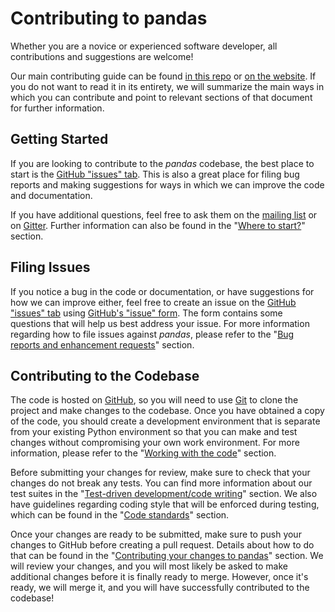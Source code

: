 # Contributing to pandas

Whether you are a novice or experienced software developer, all contributions and suggestions are welcome!

Our main contributing guide can be found [in this repo](https://github.com/pandas-dev/pandas/blob/master/doc/source/development/contributing.rst) or [on the website](https://pandas-docs.github.io/pandas-docs-travis/development/contributing.html). If you do not want to read it in its entirety, we will summarize the main ways in which you can contribute and point to relevant sections of that document for further information.

## Getting Started

If you are looking to contribute to the *pandas* codebase, the best place to start is the [GitHub "issues" tab](https://github.com/pandas-dev/pandas/issues). This is also a great place for filing bug reports and making suggestions for ways in which we can improve the code and documentation.

If you have additional questions, feel free to ask them on the [mailing list](https://groups.google.com/forum/?fromgroups#!forum/pydata) or on [Gitter](https://gitter.im/pydata/pandas). Further information can also be found in the "[Where to start?](https://github.com/pandas-dev/pandas/blob/master/doc/source/development/contributing.rst#where-to-start)" section.

## Filing Issues

If you notice a bug in the code or documentation, or have suggestions for how we can improve either, feel free to create an issue on the [GitHub "issues" tab](https://github.com/pandas-dev/pandas/issues) using [GitHub's "issue" form](https://github.com/pandas-dev/pandas/issues/new). The form contains some questions that will help us best address your issue. For more information regarding how to file issues against *pandas*, please refer to the "[Bug reports and enhancement requests](https://github.com/pandas-dev/pandas/blob/master/doc/source/development/contributing.rst#bug-reports-and-enhancement-requests)" section.

## Contributing to the Codebase

The code is hosted on [GitHub](https://www.github.com/pandas-dev/pandas), so you will need to use [Git](http://git-scm.com/) to clone the project and make changes to the codebase. Once you have obtained a copy of the code, you should create a development environment that is separate from your existing Python environment so that you can make and test changes without compromising your own work environment. For more information, please refer to the "[Working with the code](https://github.com/pandas-dev/pandas/blob/master/doc/source/development/contributing.rst#working-with-the-code)" section.

Before submitting your changes for review, make sure to check that your changes do not break any tests. You can find more information about our test suites in the "[Test-driven development/code writing](https://github.com/pandas-dev/pandas/blob/master/doc/source/development/contributing.rst#test-driven-development-code-writing)" section. We also have guidelines regarding coding style that will be enforced during testing, which can be found in the "[Code standards](https://github.com/pandas-dev/pandas/blob/master/doc/source/development/contributing.rst#code-standards)" section.

Once your changes are ready to be submitted, make sure to push your changes to GitHub before creating a pull request. Details about how to do that can be found in the "[Contributing your changes to pandas](https://github.com/pandas-dev/pandas/blob/master/doc/source/development/contributing.rst#contributing-your-changes-to-pandas)" section. We will review your changes, and you will most likely be asked to make additional changes before it is finally ready to merge. However, once it's ready, we will merge it, and you will have successfully contributed to the codebase!
